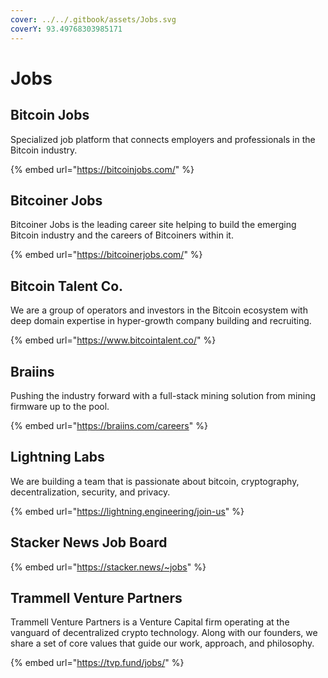 ```yaml
---
cover: ../../.gitbook/assets/Jobs.svg
coverY: 93.49768303985171
---
```


# Jobs

## Bitcoin Jobs

Specialized job platform that connects employers and professionals in the Bitcoin industry.

{% embed url="https://bitcoinjobs.com/" %}

## Bitcoiner Jobs

Bitcoiner Jobs is the leading career site helping to build the emerging Bitcoin industry and the careers of Bitcoiners within it.

{% embed url="https://bitcoinerjobs.com/" %}

## Bitcoin Talent Co.

We are a group of operators and investors in the Bitcoin ecosystem with deep domain expertise in hyper-growth company building and recruiting.

{% embed url="https://www.bitcointalent.co/" %}

## Braiins

Pushing the industry forward with a full-stack mining solution from mining firmware up to the pool.

{% embed url="https://braiins.com/careers" %}

## Lightning Labs

We are building a team that is passionate about bitcoin, cryptography, decentralization, security, and privacy.

{% embed url="https://lightning.engineering/join-us" %}

## Stacker News Job Board

{% embed url="https://stacker.news/~jobs" %}

## Trammell Venture Partners

Trammell Venture Partners is a Venture Capital firm operating at the vanguard of decentralized crypto technology. Along with our founders, we share a set of core values that guide our work, approach, and philosophy.

{% embed url="https://tvp.fund/jobs/" %}
